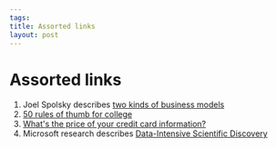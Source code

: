 ```yaml
--- 
tags: 
title: Assorted links
layout: post
---
```

# Assorted links

  1. Joel Spolsky describes [two kinds of business models](http://joelonsoftware.com/articles/fog0000000056.html)
  2. [50 rules of thumb for college](http://mitadmissions.org/blogs/entry/50_things)
  3. [What's the price of your credit card information?](http://m.readwriteweb.com/cloud/2011/12/big-data-big-attraction-for-or.php)
  4. Microsoft research describes [Data-Intensive Scientific Discovery](http://research.microsoft.com/en-us/collaboration/fourthparadigm/)

